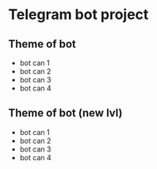 # Telegram bot project

## Theme of bot

- bot can 1
- bot can 2
- bot can 3
- bot can 4

## Theme of bot (new lvl)

- bot can 1
- bot can 2
- bot can 3
- bot can 4

